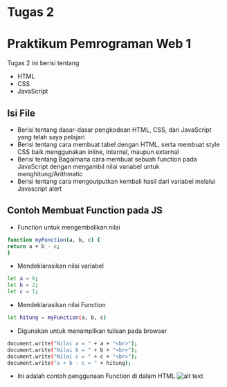 # Tugas 2
# Praktikum Pemrograman Web 1

Tugas 2 ini berisi tentang

- HTML
- CSS
- JavaScript

## Isi File

- Berisi tentang dasar-dasar pengkodean HTML, CSS, dan JavaScript yang telah saya pelajari
- Berisi tentang cara membuat tabel dengan HTML, serta membuat style CSS baik menggunakan inline, internal, maupun external
- Berisi tentang Bagaimana cara membuat sebuah function pada JavaScript dengan mengambil nilai variabel untuk menghitung/Arithmatic
- Berisi tentang cara mengoutputkan kembali hasil dari variabel melalui Javascript alert

## Contoh Membuat Function pada JS

- Function untuk mengembalikan nilai
```sh
function myFunction(a, b, c) {
return a + b - c;
}
```

 - Mendeklarasikan nilai variabel
```sh
let a = 6;
let b = 2;
let c = 1;
```

- Mendeklarasikan nilai Function
```sh
let hitung = myFunction(a, b, c)
```

- Digunakan untuk menampilkan tulisan pada browser
```sh
document.write("Nilai a = " + a + "<br>");
document.write("Nilai b = " + b + "<br>");
document.write("Nilai c = " + c + "<br>");
document.write("a + b - c = " + hitung);
```
- Ini adalah contoh penggunaan Function di dalam HTML
![alt text](?raw=true)
